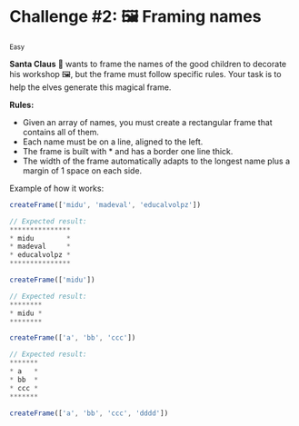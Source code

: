 # Challenge #2: 🖼️ Framing names

<small>Easy</small>

**Santa Claus** 🎅 wants to frame the names of the good children to decorate his workshop 🖼️, but the frame must follow specific rules. Your task is to help the elves generate this magical frame.

**Rules:**

- Given an array of names, you must create a rectangular frame that contains all of them.
- Each name must be on a line, aligned to the left.
- The frame is built with \* and has a border one line thick.
- The width of the frame automatically adapts to the longest name plus a margin of 1 space on each side.

Example of how it works:

```javascript
createFrame(['midu', 'madeval', 'educalvolpz'])

// Expected result:
***************
* midu        *
* madeval     *
* educalvolpz *
***************

createFrame(['midu'])

// Expected result:
********
* midu *
********

createFrame(['a', 'bb', 'ccc'])

// Expected result:
*******
* a   *
* bb  *
* ccc *
*******

createFrame(['a', 'bb', 'ccc', 'dddd'])
```
